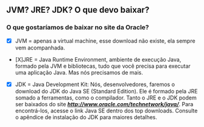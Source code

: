## JVM? JRE? JDK? O que devo baixar?

### O que gostaríamos de baixar no site da Oracle?

- [X] JVM = apenas a virtual machine, esse download não existe, ela sempre vem acompanhada.

- [X]JRE = Java Runtime Environment, ambiente de execução Java, formado pela JVM e bibliotecas, tudo que você precisa para executar uma aplicação Java. Mas nós precisamos de mais.

- [X] JDK = Java Development Kit: Nós, desenvolvedores, faremos o download do JDK do Java SE (Standard Edition). Ele é formado pela JRE somado a ferramentas, como o compilador.
Tanto o JRE e o JDK podem ser baixados do site ***http://www.oracle.com/technetwork/java/***. Para encontrá-los, acesse o link Java SE dentro dos top downloads. Consulte o apêndice de instalação do JDK para maiores detalhes.

